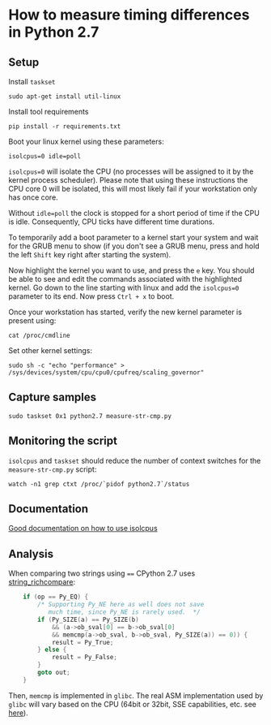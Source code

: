 # How to measure timing differences in Python 2.7

## Setup

Install `taskset`

```
sudo apt-get install util-linux
```

Install tool requirements

```
pip install -r requirements.txt
```

Boot your linux kernel using these parameters:

```
isolcpus=0 idle=poll
```

`isolcpus=0` will isolate the CPU (no processes will be assigned to it by the
kernel process scheduler). Please note that using these instructions the
CPU core 0 will be isolated, this will most likely fail if your workstation
only has once core.

Without `idle=poll` the clock is stopped for a short period of time if
the CPU is idle. Consequently, CPU ticks have different time durations.

To temporarily add a boot parameter to a kernel start your system and
wait for the GRUB menu to show (if you don't see a GRUB menu, press and
hold the left `Shift` key right after starting the system).

Now highlight the kernel you want to use, and press the `e` key. You
should be able to see and edit the commands associated with the highlighted kernel.
Go down to the line starting with linux and add the `isolcpus=0` parameter
to its end. Now press `Ctrl + x` to boot.

Once your workstation has started, verify the new kernel parameter is present
using:

```
cat /proc/cmdline
```

Set other kernel settings:

```
sudo sh -c "echo "performance" > /sys/devices/system/cpu/cpu0/cpufreq/scaling_governor"
```

## Capture samples

```
sudo taskset 0x1 python2.7 measure-str-cmp.py
```

## Monitoring the script

`isolcpus` and `taskset` should reduce the number of context switches for
the `measure-str-cmp.py` script:

```
watch -n1 grep ctxt /proc/`pidof python2.7`/status
```

## Documentation

[Good documentation on how to use isolcpus](http://xmodulo.com/run-program-process-specific-cpu-cores-linux.html)

## Analysis

When comparing two strings using `==` CPython 2.7 uses [string_richcompare](https://hg.python.org/cpython/file/2.7/Objects/stringobject.c#l1192):

```c
    if (op == Py_EQ) {
        /* Supporting Py_NE here as well does not save
           much time, since Py_NE is rarely used.  */
        if (Py_SIZE(a) == Py_SIZE(b)
            && (a->ob_sval[0] == b->ob_sval[0]
            && memcmp(a->ob_sval, b->ob_sval, Py_SIZE(a)) == 0)) {
            result = Py_True;
        } else {
            result = Py_False;
        }
        goto out;
    }
```

Then, `memcmp` is implemented in `glibc`. The real ASM implementation
used by `glibc` will vary based on the CPU (64bit or 32bit, SSE
capabilities, etc. see [here](https://github.com/kraj/glibc/tree/master/sysdeps/x86_64/multiarch)).


